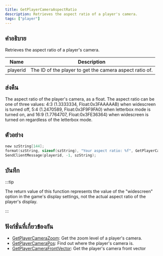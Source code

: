 ```yaml
---
title: GetPlayerCameraAspectRatio
description: Retrieves the aspect ratio of a player's camera.
tags: ["player"]
---
```


## คำอธิบาย

Retrieves the aspect ratio of a player's camera.

| Name     | Description                                             |
| -------- | ------------------------------------------------------- |
| playerid | The ID of the player to get the camera aspect ratio of. |

## ส่งคืน

The aspect ratio of the player's camera, as a float. The aspect ratio can be one of three values: 4:3 (1.3333334, Float:0x3FAAAAAB) when widescreen is turned off, 5:4 (1.2470589, Float:0x3F9F9FA0) when letterbox mode is turned on, and 16:9 (1.7764707, Float:0x3FE36364) when widescreen is turned on regardless of the letterbox mode.

## ตัวอย่าง

```c
new szString[144];
format(szString, sizeof(szString), "Your aspect ratio: %f", GetPlayerCameraAspectRatio(playerid));
SendClientMessage(playerid, -1, szString);
```

## บันทึก

:::tip

The return value of this function represents the value of the "widescreen" option in the game's display settings, not the actual aspect ratio of the player's display.

:::

## ฟังก์ชั่นที่เกี่ยวข้องกัน

- [GetPlayerCameraZoom](../functions/GetPlayerCameraZoom): Get the zoom level of a player's camera.
- [GetPlayerCameraPos](../functions/GetPlayerCameraPos): Find out where the player's camera is.
- [GetPlayerCameraFrontVector](../functions/GetPlayerVameraFrontVector): Get the player's camera front vector
